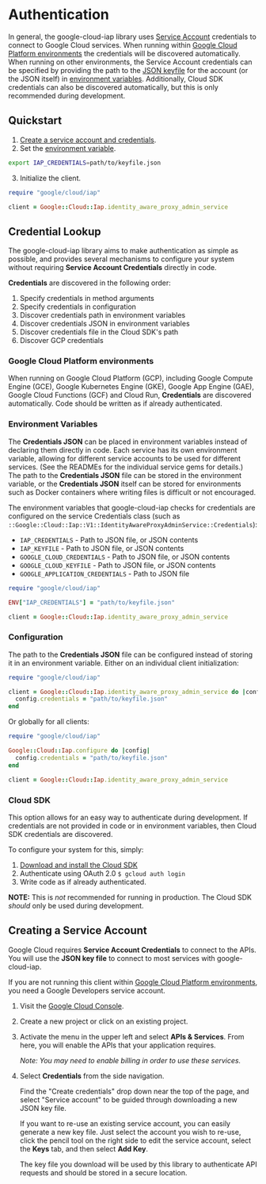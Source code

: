 # Authentication

In general, the google-cloud-iap library uses
[Service Account](https://cloud.google.com/iam/docs/creating-managing-service-accounts)
credentials to connect to Google Cloud services. When running within
[Google Cloud Platform environments](#google-cloud-platform-environments) the
credentials will be discovered automatically. When running on other
environments, the Service Account credentials can be specified by providing the
path to the
[JSON keyfile](https://cloud.google.com/iam/docs/managing-service-account-keys)
for the account (or the JSON itself) in
[environment variables](#environment-variables). Additionally, Cloud SDK
credentials can also be discovered automatically, but this is only recommended
during development.

## Quickstart

1. [Create a service account and credentials](#creating-a-service-account).
2. Set the [environment variable](#environment-variables).

```sh
export IAP_CREDENTIALS=path/to/keyfile.json
```

3. Initialize the client.

```ruby
require "google/cloud/iap"

client = Google::Cloud::Iap.identity_aware_proxy_admin_service
```

## Credential Lookup

The google-cloud-iap library aims to make authentication
as simple as possible, and provides several mechanisms to configure your system
without requiring **Service Account Credentials** directly in code.

**Credentials** are discovered in the following order:

1. Specify credentials in method arguments
2. Specify credentials in configuration
3. Discover credentials path in environment variables
4. Discover credentials JSON in environment variables
5. Discover credentials file in the Cloud SDK's path
6. Discover GCP credentials

### Google Cloud Platform environments

When running on Google Cloud Platform (GCP), including Google Compute Engine
(GCE), Google Kubernetes Engine (GKE), Google App Engine (GAE), Google Cloud
Functions (GCF) and Cloud Run, **Credentials** are discovered automatically.
Code should be written as if already authenticated.

### Environment Variables

The **Credentials JSON** can be placed in environment variables instead of
declaring them directly in code. Each service has its own environment variable,
allowing for different service accounts to be used for different services. (See
the READMEs for the individual service gems for details.) The path to the
**Credentials JSON** file can be stored in the environment variable, or the
**Credentials JSON** itself can be stored for environments such as Docker
containers where writing files is difficult or not encouraged.

The environment variables that google-cloud-iap
checks for credentials are configured on the service Credentials class (such as
`::Google::Cloud::Iap::V1::IdentityAwareProxyAdminService::Credentials`):

* `IAP_CREDENTIALS` - Path to JSON file, or JSON contents
* `IAP_KEYFILE` - Path to JSON file, or JSON contents
* `GOOGLE_CLOUD_CREDENTIALS` - Path to JSON file, or JSON contents
* `GOOGLE_CLOUD_KEYFILE` - Path to JSON file, or JSON contents
* `GOOGLE_APPLICATION_CREDENTIALS` - Path to JSON file

```ruby
require "google/cloud/iap"

ENV["IAP_CREDENTIALS"] = "path/to/keyfile.json"

client = Google::Cloud::Iap.identity_aware_proxy_admin_service
```

### Configuration

The path to the **Credentials JSON** file can be configured instead of storing
it in an environment variable. Either on an individual client initialization:

```ruby
require "google/cloud/iap"

client = Google::Cloud::Iap.identity_aware_proxy_admin_service do |config|
  config.credentials = "path/to/keyfile.json"
end
```

Or globally for all clients:

```ruby
require "google/cloud/iap"

Google::Cloud::Iap.configure do |config|
  config.credentials = "path/to/keyfile.json"
end

client = Google::Cloud::Iap.identity_aware_proxy_admin_service
```

### Cloud SDK

This option allows for an easy way to authenticate during development. If
credentials are not provided in code or in environment variables, then Cloud SDK
credentials are discovered.

To configure your system for this, simply:

1. [Download and install the Cloud SDK](https://cloud.google.com/sdk)
2. Authenticate using OAuth 2.0 `$ gcloud auth login`
3. Write code as if already authenticated.

**NOTE:** This is _not_ recommended for running in production. The Cloud SDK
*should* only be used during development.

## Creating a Service Account

Google Cloud requires **Service Account Credentials** to
connect to the APIs. You will use the **JSON key file** to
connect to most services with google-cloud-iap.

If you are not running this client within
[Google Cloud Platform environments](#google-cloud-platform-environments), you
need a Google Developers service account.

1. Visit the [Google Cloud Console](https://console.cloud.google.com/project).
2. Create a new project or click on an existing project.
3. Activate the menu in the upper left and select **APIs & Services**. From
   here, you will enable the APIs that your application requires.

   *Note: You may need to enable billing in order to use these services.*

4. Select **Credentials** from the side navigation.

   Find the "Create credentials" drop down near the top of the page, and select
   "Service account" to be guided through downloading a new JSON key file.

   If you want to re-use an existing service account, you can easily generate a
   new key file. Just select the account you wish to re-use, click the pencil
   tool on the right side to edit the service account, select the **Keys** tab,
   and then select **Add Key**.

   The key file you download will be used by this library to authenticate API
   requests and should be stored in a secure location.
